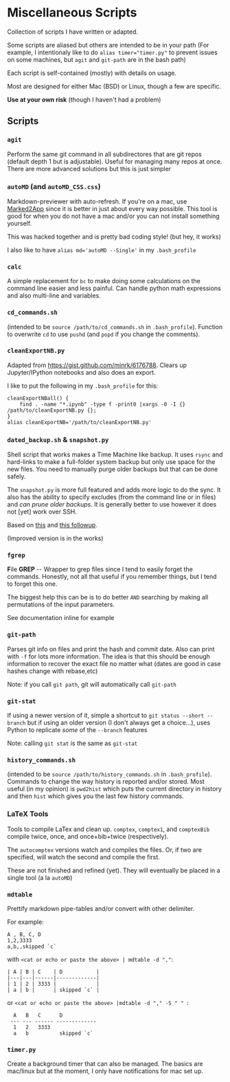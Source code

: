 # Miscellaneous Scripts

Collection of scripts I have written or adapted.

Some scripts are aliased but others are intended to be in your path
(For example, I intentionaly like to do `alias timer="timer.py"` to prevent issues on some machines, but `agit` and `git-path` are in the bash path)

Each script is self-contained (mostly) with details on usage.

Most are designed for either Mac (BSD) or Linux, though a few are specific.

**Use at your own risk** (though I haven't had a problem)


## Scripts

### `agit`

Perform the same git command in all subdirectores that are git repos (default depth 1 but is adjustable). Useful for managing many repos at once. There are more advanced solutions but this is just simpler

### `autoMD` (and `autoMD_CSS.css`)

Markdown-previewer with auto-refresh. If you're on a mac, use [Marked2App](http://marked2app.com/) since it is better in just about every way possible. This tool is good for when you do not have a mac and/or you can not install something yourself. 

This was hacked together and is pretty bad coding style! (but hey, it works)

I also like to have `alias md='autoMD --Single'` in my `.bash_profile`

### `calc`

A simple replacement for `bc` to make doing some calculations on the command line easier and less painful. Can handle python math expressions and also multi-line and variables.

### `cd_commands.sh`

(intended to be `source /path/to/cd_commands.sh` in `.bash_profile`). Function to overwrite `cd` to use `pushd` (and `popd` if you change the comments). 

### `cleanExportNB.py`

Adapted from <https://gist.github.com/minrk/6176788>. Clears up Jupyter/IPython notebooks and also does an export.

I like to put the following in my `.bash_profile` for this:

    cleanExportNBall() {  
        find . -name "*.ipynb" -type f -print0 |xargs -0 -I {} /path/to/cleanExportNB.py {}; 
    }
    alias cleanExportNB='/path/to/cleanExportNB.py'

### `dated_backup.sh` & `snapshot.py`

Shell script that works makes a Time Machine like backup. It uses `rsync` and hard-links to make a full-folder system backup but only use space for the new files. You need to manually purge older backups but that can be done safely.

The `snapshot.py` is more full featured and adds more logic to do the sync. It also has the ability to specify excludes (from the command line or in files) and *can prune older backups*. It is generally better to use however it does not [yet] work over SSH.

Based on [this][ilink1] and [this followup][ilink2].

[ilink1]:http://blog.interlinked.org/tutorials/rsync_time_machine.html
[ilink2]:http://blog.interlinked.org/tutorials/rsync_addendum.yaml.html

(Improved version is in the works)

### `fgrep`

**F**ile **GREP** -- Wrapper to grep files since I tend to easily forget the commands. Honestly, not all that useful if you remember things, but I tend to forget this one.

The biggest help this can be is to do better `AND` searching by making all permutations of the input parameters.

See documentation inline for example

### `git-path`

Parses git info on files and print the hash and commit date. Also can print with `-f` for lots more information. The idea is that this should be enough information to recover the exact file no matter what (dates are good in case hashes change with rebase,etc)

Note: if you call `git path`, git will automatically call `git-path`

### `git-stat`

If using a newer version of it, simple a shortcut to `git status --short --branch` but if using an older version (I don't always get a choice...), uses Python to replicate *some* of the `--branch` features

Note: calling `git stat` is the same as `git-stat`

### `history_commands.sh`

(intended to be `source /path/to/history_commands.sh` in `.bash_profile`). Commands to change the way history is reported and/or stored. Most useful (in my opinion) is `pwd2hist` which puts the current directory in history and then `hist` which gives you the last few history commands.

### LaTeX Tools
    
Tools to compile LaTex and clean up. `comptex`, `comptex1`, and `comptexBib` compile twice, once, and once+bib+twice (respectively).

The `autocomptex` versions watch and compiles the files. Or, if two are specified, will watch the second and compile the first.

These are not finished and refined (yet). They will eventually be placed in a single tool (a la `autoMD`)

### `mdtable`

Prettify markdown pipe-tables and/or convert with other delimiter.

For example:

    A , B, C, D
    1,2,3333
    a,b,,skipped `c`

with `<cat or echo or paste the above> | mdtable -d ","`:

    | A | B | C    | D           |
    |---|---|------|-------------|
    | 1 | 2 | 3333 |             |
    | a | b |      | skipped `c` |

or `<cat or echo or paste the above> |mdtable -d "," -S " " `:

      A   B   C      D
     --- --- ------ -------------
      1   2   3333
      a   b          skipped `c`


### `timer.py`

Create a background timer that can also be managed. The basics are mac/linux but at the moment, I only have notifications for mac set up.

































